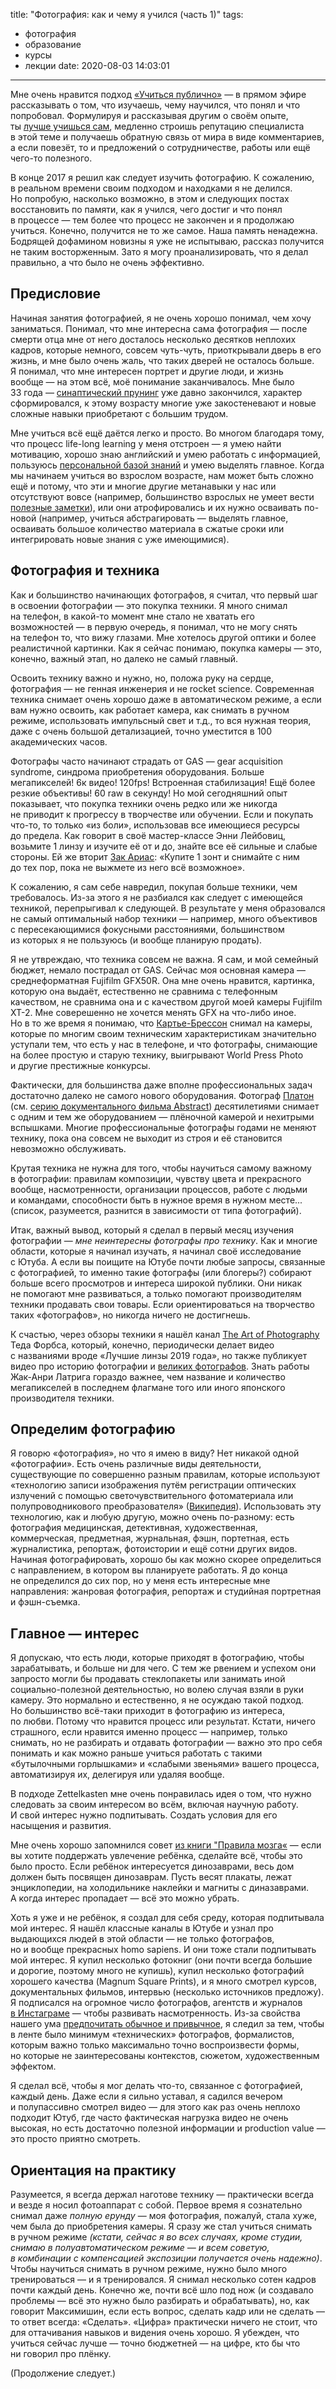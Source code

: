 title: "Фотография: как и чему я учился (часть 1)"
tags:
  - фотография
  - образование
  - курсы
  - лекции
date: 2020-08-03 14:03:01
---

Мне очень нравится подход [«Учиться публично»](https://verbaltovisual.mn.co/plans/40059) — в прямом эфире рассказывать о том, что изучаешь, чему научился, что понял и что попробовал. Формулируя и рассказывая другим о своём опыте, ты [лучше учишься сам](https://ru.wikipedia.org/wiki/%D0%A3%D1%87%D0%B5%D0%BD%D0%B8%D0%B5_%D1%87%D0%B5%D1%80%D0%B5%D0%B7_%D0%BE%D0%B1%D1%83%D1%87%D0%B5%D0%BD%D0%B8%D0%B5), медленно строишь репутацию специалиста в этой теме и получаешь обратную связь от мира в виде комментариев, а если повезёт, то и предложений о сотрудничестве, работы или ещё чего-то полезного.

В конце 2017 я решил как следует изучить фотографию. К сожалению, в реальном времени своим подходом и находками я не делился. Но попробую, насколько возможно, в этом и следующих постах восстановить по памяти, как я учился, чего достиг и что понял в процессе — тем более что процесс не закончен и я продолжаю учиться. Конечно, получится не то же самое. Наша память ненадежна. Бодрящей дофамином новизны я уже не испытываю, рассказ получится не таким восторженным. Зато я могу проанализировать, что я делал правильно, а что было не очень эффективно.


<!-- more -->

## Предисловие

Начиная занятия фотографией, я не очень хорошо понимал, чем хочу заниматься. Понимал, что мне интересна сама фотография — после смерти отца мне от него досталось несколько десятков неплохих кадров, которые немного, совсем чуть-чуть, приоткрывали дверь в его жизнь, и мне было очень жаль, что таких дверей не осталось больше. Я понимал, что мне интересен портрет и другие люди, и жизнь вообще — на этом всё, моё понимание заканчивалось. Мне было 33 года — [синаптический прунинг](https://ru.wikipedia.org/wiki/%D0%A1%D0%B8%D0%BD%D0%B0%D0%BF%D1%82%D0%B8%D1%87%D0%B5%D1%81%D0%BA%D0%B8%D0%B9_%D0%BF%D1%80%D1%83%D0%BD%D0%B8%D0%BD%D0%B3) уже давно закончился, характер сформировался, к этому возрасту многие уже закостеневают и новые сложные навыки приобретают с большим трудом. 

Мне учиться всё ещё даётся легко и просто. Во многом благодаря тому, что процесс life-long learning у меня отстроен — я умею найти мотивацию, хорошо знаю английский и умею работать с информацией, пользуюсь [персональной базой знаний](https://glebkalinin.ru/thinking-tools/) и умею выделять главное. Когда мы начинаем учиться во взрослом возрасте, нам может быть сложно ещё и потому, что эти и многие другие метанавыки у нас или отсутствуют вовсе (например, большинство взрослых не умеет вести [полезные заметки](/thinking-tools/)), или они атрофировались и их нужно осваивать по-новой (например, учиться абстрагировать — выделять главное, осваивать большое количество материала в сжатые сроки или интегрировать новые знания с уже имеющимися).



## Фотография и техника

Как и большинство начинающих фотографов, я считал, что первый шаг в освоении фотографии — это покупка техники. Я много снимал на телефон, в какой-то момент мне стало не хватать его возможностей — в первую очередь, я понимал, что не могу снять на телефон то, что вижу глазами. Мне хотелось другой оптики и более реалистичной картинки. Как я сейчас понимаю, покупка камеры — это, конечно, важный этап, но далеко не самый главный. 

Освоить технику важно и нужно, но, положа руку на сердце, фотография — не генная инженерия и не rocket science. Современная техника снимает очень хорошо даже в автоматическом режиме, а если вам нужно освоить, как работает камера, как снимать в ручном режиме, использовать импульсный свет и т.д., то вся нужная теория, даже с очень большой детализацией, точно уместится в 100 академических часов.

Фотографы часто начинают страдать от GAS — gear acquisition syndrome, синдрома приобретения оборудования. Больше мегапикселей! 6к видео! 120fps! Встроенная стабилизация! Ещё более резкие объективы! 60 raw в секунду! Но мой сегодняшний опыт показывает, что покупка техники очень редко или же никогда не приводит к прогрессу в творчестве или обучении. Если и покупать что-то, то только &laquo;из боли&raquo;, использовав все имеющиеся ресурсы до предела. Как говорит в своё мастер-классе Энни Лейбовиц, возьмите 1 линзу и изучите её от и до, знайте все её сильные и слабые стороны. Ей же вторит [Зак Ариас](https://www.zackarias.com/): &laquo;Купите 1 зонт и снимайте с ним до тех пор, пока не выжмете из него всё возможное&raquo;.

К сожалению, я сам себе навредил, покупая больше техники, чем требовалось. Из-за этого я не разбиался как следует с имеющейся техникой, перепрыгивал к следующей. В результате у меня образовался не самый оптимальный набор техники — например, много объективов с пересекающимися фокусными расстояниями, большинством из которых я не пользуюсь (и вообще планирую продать).

Я не утвреждаю, что техника совсем не важна. Я сам, и мой семейный бюджет, немало пострадал от GAS. Сейчас моя основная камера — среднеформатная Fujifilm GFX50R. Она мне очень нравится, картинка, которую она выдаёт, естественно не сравнима с телефонным качеством, не сравнима она и с качеством другой моей камеры Fujifilm XT-2. Мне соверешенно не хочется менять GFX на что-либо иное. Но в то же время я понимаю, что [Картье-Брессон](https://ru.wikipedia.org/wiki/%D0%9A%D0%B0%D1%80%D1%82%D1%8C%D0%B5-%D0%91%D1%80%D0%B5%D1%81%D1%81%D0%BE%D0%BD,_%D0%90%D0%BD%D1%80%D0%B8) снимал на камеры, которые по многим своим техническим характеристикам значительно уступали тем, что есть у нас в телефоне, и что фотографы, снимающие на более простую и старую технику, выигрывают World Press Photo и другие престижные конкурсы.

Фактически, для большинства даже вполне профессиональных задач достаточно далеко не самого нового оборудования. Фотограф [Платон](http://www.platonphoto.com/) (см. [серию документального фильма Abstract](https://www.youtube.com/watch?v=BDpqt-haLLM)) десятилетиями снимает с одним и тем же оборудованием — плёночной камерой и нехитрыми вспышками. Многие профессиональные фотографы годами не меняют технику, пока она совсем не выходит из строя и её становится невозможно обслуживать. 

Крутая техника не нужна для того, чтобы научиться самому важному в фотографии: правилам композиции, чувству цвета и прекрасного вообще, насмотренности, организации процессов, работе с людьми и командами, способности быть в нужное время в нужном месте... (список, разумеется, разнится в зависимости от типа фотографий).

Итак, важный вывод, который я сделал в первый месяц изучения фотографии — *мне неинтересны фотографы про технику*. Как и многие области, которые я начинал изучать, я начинал своё исследование с Ютуба. А если вы поищите на Ютубе почти любые запросы, связанные с фотографией, то именно такие фотографы (или блогеры?) собирают больше всего просмотров и интереса широкой публики. Они никак не помогают мне развиваться, а только помогают производителям техники продавать свои товары. Если ориентироваться на творчество таких &laquo;фотографов&raquo;, но никогда ничего не достигнешь.

К счастью, через обзоры техники я нашёл канал [The Art of Photography](https://www.youtube.com/user/theartofphotography) Теда Форбса, который, конечно, периодически делает видео с названиями вроде &laquo;Лучшие линзы 2019 года&raquo;, но также публикует видео про историю фотографии и [великих фотографов](https://www.youtube.com/playlist?list=PLGEE7pGLuppS6Wn-FHetQPfo0QbeDiTYe). Знать работы Жак-Анри Латрига гораздо важнее, чем название и количество мегапикселей в последнем флагмане того или иного японского производителя техники.


## Определим фотографию

Я говорю &laquo;фотография&raquo;, но что я имею в виду? Нет никакой одной &laquo;фотографии&raquo;. Есть очень различные виды деятельности, существующие по совершенно разным правилам, которые используют &laquo;технологию записи изображения путём регистрации оптических излучений с помощью светочувствительного фотоматериала или полупроводникового преобразователя&raquo; ([Википедия](https://ru.wikipedia.org/wiki/%D0%A4%D0%BE%D1%82%D0%BE%D0%B3%D1%80%D0%B0%D1%84%D0%B8%D1%8F)). Использовать эту технологию, как и любую другую, можно очень по-разному: есть фотография медицинская, детективная, художественная, коммерческая, предметная, журнальная, фэшн, портетная, есть журналистика, репортаж, фотоистории и ещё сотни других видов. Начиная фотографировать, хорошо бы как можно скорее определиться с направлением, в котором вы планируете работать. Я до конца не определился до сих пор, но у меня есть интересные мне направления: жанровая фотография, репортаж и студийная портретная и фэшн-съемка.


## Главное — интерес

Я допускаю, что есть люди, которые приходят в фотографию, чтобы зарабатывать, и больше ни для чего. С тем же рвением и успехом они запросто могли бы продавать стеклопакеты или занимать иной социально-полезной деятельностью, но волею случая взяли в руки камеру. Это нормально и естественно, я не осуждаю такой подход. Но большинство всё-таки приходит в фотографию из интереса, по любви. Потому что нравится процесс или результат. Кстати, ничего страшного, если нравится именно процесс — например, только снимать, но не разбирать и отдавать фотографии — важно это про себя понимать и как можно раньше учиться работать с такими &laquo;бутылочными горлышками&raquo; и &laquo;слабыми звеньями&raquo; вашего процесса, автоматизируя их, делегируя или удаляя вообще. 

В подходе Zettelkasten мне очень понравилась идея о том, что нужно следовать за своим интересом во всём, включая научную работу. И свой интерес нужно подпитывать. Создать условия для его насыщения и развития. 

Мне очень хорошо запомнился совет [из книги &quot;Правила мозга&laquo;](/brain-rules-and-publishing/) — если вы хотите поддержать увлечение ребёнка, сделайте всё, чтобы это было просто. Если ребёнок интересуется динозаврами, весь дом должен быть посвящен динозаврам. Пусть весят плакаты, лежат энциклопедии, на холодильнике наклейки и магниты с диназаврами. А когда интерес пропадает — всё это можно убрать.

Хоть я уже и не ребёнок, я создал для себя среду, которая подпитывала мой интерес. Я нашёл классные каналы в Ютубе и узнал про выдающихся людей в этой области — не только фотографов, но и вообще прекрасных homo sapiens. И они тоже стали подпитывать мой интерес. Я купил несколько фотокниг (они почти всегда большие и дорогие, поэтому много не купишь), купил несколько фотографий хорошего качества (Magnum Square Prints), и я много смотрел курсов, документальных фильмов, интервью (несколько источников предложу). Я подписался на огромное число фотографов, агентств и журналов [в Инстаграме](https://instagram.com/glebkalinin) — чтобы развивать насмотренность. Из-за свойства нашего ума [предпочитать обычное и привычное](https://glebkalinin.ru/vincent-icke-koinophilia/), я следил за тем, чтобы в ленте было минимум &laquo;технических&raquo; фотографов, формалистов, которым важно только максимально точно воспроизвести формы, но которые не заинтересованы контекстов, сюжетом, художественным эффектом. 

Я сделал всё, чтобы я мог делать что-то, связанное с фотографией, каждый день. Даже если я сильно уставал, я садился вечером и полупассивно смотрел видео — для этого как раз очень неплохо подходит Ютуб, где часто фактическая нагрузка видео не очень высокая, но есть достаточно полезной информации и production value — это просто приятно смотреть.

## Ориентация на практику

Разумеется, я всегда держал наготове технику — практически всегда и везде я носил фотоаппарат с собой. Первое время я сознательно снимал даже *полную ерунду* — моя фотография, пожалуй, стала хуже, чем была до приобретения камеры. Я сразу же стал учиться снимать в ручном режиме *(кстати, сейчас я во всех случаях, кроме студии, снимаю в полуавтоматическом режиме — и всем советую, в комбинации с компенсацией экспозиции получается очень надежно)*. Чтобы научиться снимать в ручном режиме, нужно было много тренироваться — и я тренировался. Я снимал несколько сотен кадров почти каждый день. Конечно же, почти всё шло под нож (и создавало проблемы — всё это нужно было разбирать и обрабатывать), но, как говорит Максимишин, если есть вопрос, сделать кадр или не сделать — то ответ всегда: &laquo;Сделать&raquo;. &laquo;Цифра&raquo; практически ничего не стоит, что для оттачивания навыков и видения очень хорошо. Я убежден, что учиться сейчас лучше — точно бюджетней — на цифре, кто бы что ни говорил про плёнку.

(Продолжение следует.)
